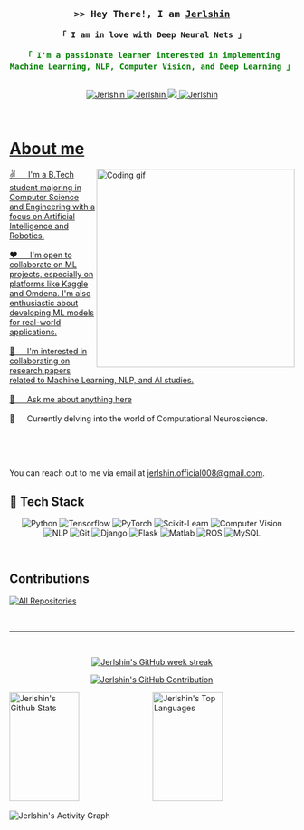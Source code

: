
<!-- Intro  -->
<h3 align="center">
        <samp>&gt;> Hey There!, I am
                <b><a target="_blank" href="https://Jerlshin.com">Jerlshin</a></b>
        </samp>
</h3>

<span style="color:green;font-weight:bold;">
  <p align="center"> 
    <samp>
      <a>「 I am in love with Deep Neural Nets 」</a>
      <br>
      <br>
      「 I'm a passionate learner interested in implementing Machine Learning, NLP, Computer Vision, and Deep Learning 」
      <br>
      <br>
    </samp>
  </p>
</span>


<p align="center">
  <!--- Website -->
 <a href="https://Jerlshin.com" target="blank">
  <img src="https://img.shields.io/badge/Website-DC143C?style=for-the-badge&logo=medium&logoColor=white" alt="Jerlshin" />
 </a>
  <!--- Linkedln -->
 <a href="https://linkedin.com/in/jerlshin-j-g-743753281/" target="_blank">
  <img src="https://img.shields.io/badge/LinkedIn-0077B5?style=for-the-badge&logo=linkedin&logoColor=white" alt="Jerlshin"/>
 </a>
 <!-- <a href="https://dev.to/Jerlshin" target="_blank">
  <img src="https://img.shields.io/badge/dev.to-0A0A0A?style=for-the-badge&logo=dev.to&logoColor=white" alt="Jerlshin" />
 </a> -->
 <a href="https://twitter.com/jerlshin" target="_blank">
  <img src="https://img.shields.io/badge/Twitter-1DA1F2?style=for-the-badge&logo=twitter&logoColor=white" />
 </a>
 <a href="https://instagram.com/jerlshin_" target="_blank">
  <img src="https://img.shields.io/badge/Instagram-fe4164?style=for-the-badge&logo=instagram&logoColor=white" alt="Jerlshin" />
 <!---
 </a> 
 <a href="https://facebook.com/Jerlshin.world" target="_blank">
  <img src="https://img.shields.io/badge/Facebook-20BEFF?&style=for-the-badge&logo=facebook&logoColor=white" alt="Jerlshin"  />
  </a>
   -->
</p>
<br />

<!-- About Section -->
 # About me
 
<p>
 <img align="right" width="350" src="/assets/programmer.gif" alt="Coding gif" />
  
 ✌️ &emsp; I'm a B.Tech student majoring in Computer Science and Engineering with a focus on Artificial Intelligence and Robotics. <br/><br/>
 ❤️ &emsp; I'm open to collaborate on ML projects, especially on platforms like Kaggle and Omdena. I'm also enthusiastic about developing ML models for real-world applications.<br/><br/>
 📄 &emsp; I'm interested in collaborating on research papers related to Machine Learning, NLP, and AI studies.<br/><br/>
 💬 &emsp; Ask me about anything [here](https://github.com/Jerlshin/Jerlshin/issues) <br/><br/>
 🧠 &emsp; Currently delving into the world of Computational Neuroscience. <br/><br/>
</p>

<br/>
<br/>

You can reach out to me via email at [jerlshin.official008@gmail.com](mailto:jerlshin.official008@gmail.com).


  <h2>🔭 Tech Stack</h2>
  <div align="center">

![Python](https://img.shields.io/badge/Python-3776AB?style=for-the-badge&labelColor=black&logo=python&logoColor=3776AB)
![Tensorflow](https://img.shields.io/badge/Tensorflow-FF6F00?style=for-the-badge&labelColor=black&logo=tensorflow&logoColor=FF6F00)
![PyTorch](https://img.shields.io/badge/PyTorch-EE4C2C?style=for-the-badge&labelColor=black&logo=pytorch&logoColor=EE4C2C)
![Scikit-Learn](https://img.shields.io/badge/Scikit--Learn-F7931E?style=for-the-badge&labelColor=black&logo=scikit-learn&logoColor=F7931E)
![Computer Vision](https://img.shields.io/badge/Computer%20Vision-00AEFF?style=for-the-badge&labelColor=black)
![NLP](https://img.shields.io/badge/NLP-00AEFF?style=for-the-badge&labelColor=black)
![Git](https://img.shields.io/badge/Git-F05032?style=for-the-badge&labelColor=black&logo=git&logoColor=F05032)
![Django](https://img.shields.io/badge/Django-092E20?style=for-the-badge&labelColor=black&logo=django&logoColor=092E20)
![Flask](https://img.shields.io/badge/Flask-000000?style=for-the-badge&labelColor=black&logo=flask&logoColor=000000)
![Matlab](https://img.shields.io/badge/Matlab-0076A8?style=for-the-badge&labelColor=black&logo=mathworks&logoColor=0076A8)
![ROS](https://img.shields.io/badge/ROS-22314E?style=for-the-badge&labelColor=black&logo=ros&logoColor=22314E)
![MySQL](https://img.shields.io/badge/MySQL-4479A1?style=for-the-badge&labelColor=black&logo=mysql&logoColor=4479A1)


</div>
<br/>

## Contributions
<p align="left">
  <a href="https://github.com/Jerlshin?tab=repositories" target="_blank"><img alt="All Repositories" title="All Repositories" src="https://img.shields.io/badge/-All%20Repos-2962FF?style=for-the-badge&logo=koding&logoColor=white"/></a>
</p>

<br/>
<hr/>
<br/>

<p align="center">
  <a href="https://github.com/Jerlshin">
    <img src="https://github-readme-streak-stats.herokuapp.com/?user=Jerlshin&type=weeks&theme=radical&border=7F3FBF&background=0D1117" alt="Jerlshin's GitHub week streak"/>
  </a>
</p>


<p align="center">
  <a href="https://github.com/Jerlshin">
    <img src="https://github-profile-summary-cards.vercel.app/api/cards/profile-details?username=Jerlshin&theme=radical" alt="Jerlshin's GitHub Contribution"/>
  </a>
</p>

<a> 
    <a href="https://github.com/Jerlshin"><img alt="Jerlshin's Github Stats" src="https://denvercoder1-github-readme-stats.vercel.app/api?username=Jerlshin&show_icons=true&count_private=true&theme=react&border_color=7F3FBF&bg_color=0D1117&title_color=F85D7F&icon_color=F8D866" height="192px" width="49.5%"/></a>
  <a href="https://github.com/Jerlshin"><img alt="Jerlshin's Top Languages" src="https://denvercoder1-github-readme-stats.vercel.app/api/top-langs/?username=Jerlshin&langs_count=8&layout=compact&theme=react&border_color=7F3FBF&bg_color=0D1117&title_color=F85D7F&icon_color=F8D866" height="192px" width="49.5%"/></a>
  <br/>
</a>


![Jerlshin's Activity Graph](https://github-readme-activity-graph.vercel.app/graph?username=Jerlshin&custom_title=J.G%20Jerlshin's%20GitHub%20Activity%20Graph&bg_color=0D1117&color=7F3FBF&line=7F3FBF&point=7F3FBF&area_color=FFFFFF&title_color=FFFFFF&area=true)

